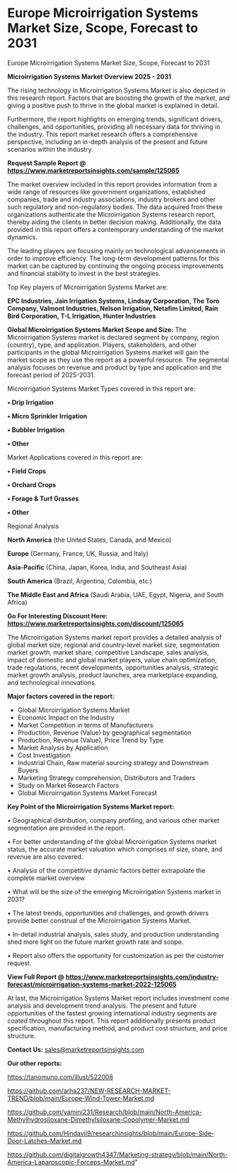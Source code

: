 # Europe Microirrigation Systems Market Size, Scope, Forecast to 2031
Europe Microirrigation Systems Market Size, Scope, Forecast to 2031

<Strong> Microirrigation Systems Market Overview 2025 - 2031</strong>

The rising technology in Microirrigation Systems Market is also depicted in this research report. Factors that are boosting the growth of the market, and giving a positive push to thrive in the global market is explained in detail.

Furthermore, the report highlights on emerging trends, significant drivers, challenges, and opportunities, providing all necessary data for thriving in the industry. This report market research offers a comprehensive perspective, including an in-depth analysis of the present and future scenarios within the industry.

<strong>Request Sample Report @ <a href=https://www.marketreportsinsights.com/sample/125065>https://www.marketreportsinsights.com/sample/125065</a></strong>

The market overview included in this report provides information from a wide range of resources like government organizations, established companies, trade and industry associations, industry brokers and other such regulatory and non-regulatory bodies. The data acquired from these organizations authenticate the Microirrigation Systems research report, thereby aiding the clients in better decision making. Additionally, the data provided in this report offers a contemporary understanding of the market dynamics.

The leading players are focusing mainly on technological advancements in order to improve efficiency. The long-term development patterns for this market can be captured by continuing the ongoing process improvements and financial stability to invest in the best strategies.

Top Key players of Microirrigation Systems Market are:

<strong>EPC Industries, Jain Irrigation Systems, Lindsay Corporation, The Toro Company, Valmont Industries, Nelson Irrigation, Netafim Limited, Rain Bird Corporation, T-L Irrigation, Hunter Industries</strong>

<strong><b>Global Microirrigation Systems Market Scope and Size:</b></strong>
The Microirrigation Systems market is declared segment by company, region (country), type, and application. Players, stakeholders, and other participants in the global Microirrigation Systems market will gain the market scope as they use the report as a powerful resource. The segmental analysis focuses on revenue and product by type and application and the forecast period of 2025-2031.

Microirrigation Systems Market Types covered in this report are:

<strong>• Drip Irrigation

• Micro Sprinkler Irrigation

• Bubbler Irrigation

• Other</strong>

Market Applications covered in this report are:

<strong>• Field Crops

• Orchard Crops

• Forage & Turf Grasses

• Other</strong> 

Regional Analysis

<strong>North America</strong> (the United States, Canada, and Mexico)

<strong>Europe</strong> (Germany, France, UK, Russia, and Italy)

<strong>Asia-Pacific</strong> (China, Japan, Korea, India, and Southeast Asia)

<strong>South America</strong> (Brazil, Argentina, Colombia, etc.)

<strong>The Middle East and Africa</strong> (Saudi Arabia, UAE, Egypt, Nigeria, and South Africa)

<strong>Go For Interesting Discount Here: <a href=https://www.marketreportsinsights.com/discount/125065>https://www.marketreportsinsights.com/discount/125065</a></strong>

The Microirrigation Systems market report provides a detailed analysis of global market size, regional and country-level market size, segmentation market growth, market share, competitive Landscape, sales analysis, impact of domestic and global market players, value chain optimization, trade regulations, recent developments, opportunities analysis, strategic market growth analysis, product launches, area marketplace expanding, and technological innovations.

<strong><b>Major factors covered in the report:</b></strong>
<ul>
  <li>Global Microirrigation Systems Market </li>
  <li>Economic Impact on the Industry</li>
  <li>Market Competition in terms of Manufacturers</li>
  <li>Production, Revenue (Value) by geographical segmentation</li>
  <li>Production, Revenue (Value), Price Trend by Type</li>
  <li>Market Analysis by Application</li>
  <li>Cost Investigation</li>
  <li>Industrial Chain, Raw material sourcing strategy and Downstream Buyers</li>
  <li>Marketing Strategy comprehension, Distributors and Traders</li>
  <li>Study on Market Research Factors</li>
  <li>Global Microirrigation Systems Market Forecast</li>
</ul>

<strong><b>Key Point of the Microirrigation Systems Market report:</b></strong>

• Geographical distribution, company profiling, and various other market segmentation are provided in the report.

• For better understanding of the global Microirrigation Systems market status, the accurate market valuation which comprises of size, share, and revenue are also covered.

• Analysis of the competitive dynamic factors better extrapolate the complete market overview

• What will be the size of the emerging Microirrigation Systems market in 2031?

• The latest trends, opportunities and challenges, and growth drivers provide better construal of the Microirrigation Systems Market.

• In-detail industrial analysis, sales study, and production understanding shed more light on the future market growth rate and scope.

• Report also offers the opportunity for customization as per the customer request.

<strong><b>View Full Report @ <a href=https://www.marketreportsinsights.com/industry-forecast/microirrigation-systems-market-2022-125065>https://www.marketreportsinsights.com/industry-forecast/microirrigation-systems-market-2022-125065</a></b></strong>


At last, the Microirrigation Systems Market report includes investment come analysis and development trend analysis. The present and future opportunities of the fastest growing international industry segments are coated throughout this report. This report additionally presents product specification, manufacturing method, and product cost structure, and price structure.

<strong>Contact Us:</strong>
sales@marketreportsinsights.com

<strong>Our other reports:</strong>

<a href=https://tanomuno.com/illust/522008>https://tanomuno.com/illust/522008</a>

<a href=https://github.com/arha237/NEW-RESEARCH-MARKET-TREND/blob/main/Europe-Wind-Tower-Market.md>https://github.com/arha237/NEW-RESEARCH-MARKET-TREND/blob/main/Europe-Wind-Tower-Market.md</a>

<a href=https://github.com/yamini231/Research/blob/main/North-America-Methylhydrosiloxane-Dimethylsiloxane-Copolymer-Market.md>https://github.com/yamini231/Research/blob/main/North-America-Methylhydrosiloxane-Dimethylsiloxane-Copolymer-Market.md</a>

<a href=https://github.com/Hindavii9/researchinsights/blob/main/Europe-Side-Door-Latches-Market.md>https://github.com/Hindavii9/researchinsights/blob/main/Europe-Side-Door-Latches-Market.md</a>

<a href=https://github.com/digitalgrowth4347/Marketing-strategy/blob/main/North-America-Laparoscopic-Forceps-Market.md>https://github.com/digitalgrowth4347/Marketing-strategy/blob/main/North-America-Laparoscopic-Forceps-Market.md</a>"
